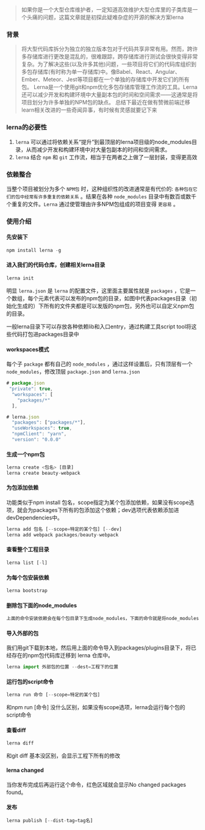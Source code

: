 > 如果你是一个大型仓库维护者，一定知道高效维护大型仓库里的子类库是一个头痛的问题，这篇文章就是初探此疑难杂症的开源的解决方案lerna

### 背景

>将大型代码库拆分为独立的独立版本包对于代码共享非常有用。然而，跨许多存储库进行更改是混乱的，很难跟踪，跨存储库进行测试会很快变得非常复杂。为了解决这些(以及许多其他)问题，一些项目将它们的代码库组织到多包存储库(有时称为单一存储库)中。像Babel、React、Angular、Ember、Meteor、Jest等项目都在一个单独的存储库中开发它们的所有包。
>Lerna是一个使用git和npm优化多包存储库管理工作流的工具。Lerna还可以减少开发和构建环境中大量副本包的时间和空间需求——这通常是将项目划分为许多单独的NPM包的缺点。
> 总结下最近在做有赞微前端迁移learn相关改进的一些奇闻异事，有时候有灵感就要记下来

### lerna的必要性

1. `lerna` 可以通过将依赖关系“提升”到最顶层的lerna项目级的node_modules目录，从而减少开发和构建环境中对大量包副本的时间和空间需求。
2. `lerna` 结合 `npm` 和 `git` 工作流，相当于在两者之上做了一层封装，变得更高效

### 依赖整合

当整个项目被划分为多个 `NPM包` 时，这种组织性的改进通常是有代价的: `各种包在它们的包中经常有许多重复的依赖关系` 。结果在各种 `node_modules` 目录中有数百或数千个重复的文件。`Lerna` 通过使管理由许多NPM包组成的项目变得 `更容易` 。

### 使用介绍

#### 先安装下

``` js
npm install lerna -g
```

#### 进入我们的代码仓库，创建相关lerna目录

``` js
lerna init
```

明显 `lerna.json` 是 `lerna` 的配置文件，这里面主要属性就是 `packages` ，它是一个数组，每个元素代表可以发布的npm包的目录，如图中代表packages目录（初始化生成的）下所有的文件夹都是可以发版的npm包，另外也可以自定义npm包的目录。

一般lerna目录下可以存放各种依赖lib和入口entry，通过构建工具script tool将这些代码打包进packages目录中

#### workspaces模式

每个子 `package` 都有自己的 `node_modules` ，通过这样设置后，只有顶层有一个 `node_modules`，修改顶层 `package.json` and `lerna.json`

``` js
# package.json
 "private": true,
  "workspaces": [
    "packages/*"
  ],

# lerna.json
  "packages": ["packages/*"],
  "useWorkspaces": true,
  "npmClient": "yarn",
  "version": "0.0.0"
```

#### 生成一个npm包

``` js
lerna create <包名> [目录]
lerna create beauty-webpack
```

#### 为包添加依赖

功能类似于npm install 包名，scope指定为某个包添加依赖，如果没有scope选项，就会为packages下所有的包添加这个依赖；dev选项代表依赖添加进devDependencies中。

``` js
lerna add 包名 [--scope=特定的某个包] [--dev]
lerna add webpack packages/beauty-webpack
```

#### 查看整个工程目录

``` js
lerna list [-l]
```

#### 为每个包安装依赖

``` js
lerna bootstrap
```

#### 删除包下面的node_modules

``` js
上面的命令安装依赖会在每个包目录下生成node_modules，下面的命令就是将node_modules删除
```

#### 导入外部的包

我们用git下载到本地，然后用上面的命令导入到packages/plugins目录下，将已经存在的npm包代码库迁移到 lerna 仓库中。

``` js
lerna import 外部包的位置 --dest=工程下的位置
```

#### 运行包的script命令

``` js
lerna run 命令 [--scope=特定的某个包]
```

和npm run [命令] 没什么区别，如果没有scope选项，lerna会运行每个包的script命令

#### 查看diff

``` js
lerna diff
```

和git diff 基本没区别，会显示工程下所有的修改

#### lerna changed

当你发布完成后再运行这个命令，红色区域就会显示No changed packages found。

#### 发布

``` js
lerna publish [--dist-tag=tag名]
```
